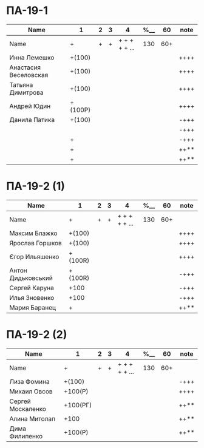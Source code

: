 # ПА-19-1
|Name|1|2|3|4|________%__________|60|note|
| --- | --- | --- | --- | --- | --- | --- | --- |
|Name		|+|+|+|+ + + + + ...|		130		|60+||
|Инна Лемешко			|+(100)||||				||++++|
|Анастасия Веселовская	|+(100)||||				||++++|
|Татьяна Димитрова		|+(100)||||				||++++|
|Андрей Юдин  			|+(100Р)||||			||++++|
|Данила Патика			|+(100)||||				||-+++|
|		|||||				||-+++|
|		|+||||				||-+++|
|		|+||||				||++**|
|		|+||||				||++**|


# ПА-19-2 (1)
|Name|1|2|3|4|________%__________|60|note|
| --- | --- | --- | --- | --- | --- | --- | --- |
|Name		|+|+|+|+ + + + + ...|		130		|60+||
|Максим Блажко		|+(100)||||				||++++|
|Ярослав Горшков	|+(100)||||				||++++|
|Єгор Ильяшенко		|+(100R)||||			||++++|
|Антон Дидьковський	|+(100R)||||			||-+++|
|Сергей Каруна		|+100||||				||-+++|
|Илья Зновенко 		|+100||||				||-+++|
|Мария Баранец		|+||||					||++**|

# ПА-19-2 (2)
|Name|1|2|3|4|________%__________|60|note|
| --- | --- | --- | --- | --- | --- | --- | --- |
|Name		|+|+|+|+ + + + + ...|		130		|60+||
|Лиза Фомина		|+(100)||||				||-+++|
|Михаил Овсов		|+100(Р)||||			||++++|
|Сергей Москаленко	|+100(РГ)||||			||++**|
|Алина Митолап		|+100||||				||++**|
|Дима Филипенко		|+100(Р)||||			||++**|